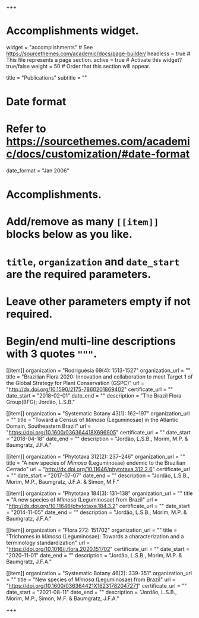 +++
# Accomplishments widget.
widget = "accomplishments"  # See https://sourcethemes.com/academic/docs/page-builder/
headless = true  # This file represents a page section.
active = true  # Activate this widget? true/false
weight = 50  # Order that this section will appear.

title = "Publications"
subtitle = ""

# Date format
#   Refer to https://sourcethemes.com/academic/docs/customization/#date-format
date_format = "Jan 2006"

# Accomplishments.
#   Add/remove as many `[[item]]` blocks below as you like.
#   `title`, `organization` and `date_start` are the required parameters.
#   Leave other parameters empty if not required.
#   Begin/end multi-line descriptions with 3 quotes `"""`.

[[item]]
  organization = "Rodriguésia 69(4): 1513-1527"
  organization_url = ""
  title = "Brazilian Flora 2020: Innovation and collaboration to meet Target 1 of the Global Strategy for Plant Conservation (GSPC)"
  url = "http://dx.doi.org/10.1590/2175-7860201869402"
  certificate_url = ""
  date_start = "2018-02-01"
  date_end = ""
  description = "The Brazil Flora Group(BFG); Jordão, L.S.B."

[[item]]
  organization = "Systematic Botany 43(1): 162–197"
  organization_url = ""
  title = "Toward a Census of *Mimosa* (Leguminosae) in the Atlantic Domain, Southeastern Brazil"
  url = "https://doi.org/10.1600/036364418X696905"
  certificate_url = ""
  date_start = "2018-04-18"
  date_end = ""
  description = "Jordão, L.S.B., Morim, M.P. & Baumgratz, J.F.A."
  
[[item]]
  organization = "Phytotaxa 312(2): 237–246"
  organization_url = ""
  title = "A new species of *Mimosa* (Leguminosae) endemic to the Brazilian Cerrado"
  url = "http://dx.doi.org/10.11646/phytotaxa.312.2.6"
  certificate_url = ""
  date_start = "2017-07-07"
  date_end = ""
  description = "Jordão, L.S.B., Morim, M.P., Baumgratz, J.F.A. & Simon, M.F."

[[item]]
  organization = "Phytotaxa 184(3): 131–138"
  organization_url = ""
  title = "A new species of *Mimosa* (Leguminosae) from Brazil"
  url = "http://dx.doi.org/10.11646/phytotaxa.184.3.2"
  certificate_url = ""
  date_start = "2014-11-05"
  date_end = ""
  description = "Jordão, L.S.B., Morim, M.P. & Baumgratz, J.F.A."

[[item]]
  organization = "Flora 272: 151702"
  organization_url = ""
  title = "Trichomes in *Mimosa* (Leguminosae): Towards a characterization and a terminology standardization"
  url = "https://doi.org/10.1016/j.flora.2020.151702"
  certificate_url = ""
  date_start = "2020-11-01"
  date_end = ""
  description = "Jordão, L.S.B., Morim, M.P. & Baumgratz, J.F.A."

[[item]]
  organization = "Systematic Botany 46(2): 339-351"
  organization_url = ""
  title = "New species of *Mimosa* (Leguminosae) from Brazil"
  url = "https://doi.org/10.1600/036364421X16231782047271"
  certificate_url = ""
  date_start = "2021-08-11"
  date_end = ""
  description = "Jordão, L.S.B., Morim, M.P., Simon, M.F. & Baumgratz, J.F.A."
    
+++
